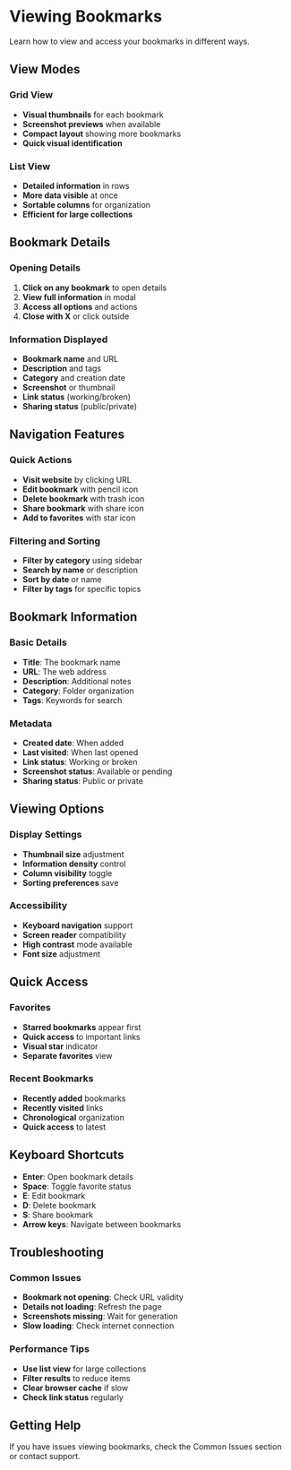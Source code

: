 # Viewing Bookmarks

Learn how to view and access your bookmarks in different ways.

## View Modes

### **Grid View**

- **Visual thumbnails** for each bookmark
- **Screenshot previews** when available
- **Compact layout** showing more bookmarks
- **Quick visual identification**

### **List View**

- **Detailed information** in rows
- **More data visible** at once
- **Sortable columns** for organization
- **Efficient for large collections**

## Bookmark Details

### **Opening Details**

1. **Click on any bookmark** to open details
2. **View full information** in modal
3. **Access all options** and actions
4. **Close with X** or click outside

### **Information Displayed**

- **Bookmark name** and URL
- **Description** and tags
- **Category** and creation date
- **Screenshot** or thumbnail
- **Link status** (working/broken)
- **Sharing status** (public/private)

## Navigation Features

### **Quick Actions**

- **Visit website** by clicking URL
- **Edit bookmark** with pencil icon
- **Delete bookmark** with trash icon
- **Share bookmark** with share icon
- **Add to favorites** with star icon

### **Filtering and Sorting**

- **Filter by category** using sidebar
- **Search by name** or description
- **Sort by date** or name
- **Filter by tags** for specific topics

## Bookmark Information

### **Basic Details**

- **Title**: The bookmark name
- **URL**: The web address
- **Description**: Additional notes
- **Category**: Folder organization
- **Tags**: Keywords for search

### **Metadata**

- **Created date**: When added
- **Last visited**: When last opened
- **Link status**: Working or broken
- **Screenshot status**: Available or pending
- **Sharing status**: Public or private

## Viewing Options

### **Display Settings**

- **Thumbnail size** adjustment
- **Information density** control
- **Column visibility** toggle
- **Sorting preferences** save

### **Accessibility**

- **Keyboard navigation** support
- **Screen reader** compatibility
- **High contrast** mode available
- **Font size** adjustment

## Quick Access

### **Favorites**

- **Starred bookmarks** appear first
- **Quick access** to important links
- **Visual star** indicator
- **Separate favorites** view

### **Recent Bookmarks**

- **Recently added** bookmarks
- **Recently visited** links
- **Chronological** organization
- **Quick access** to latest

## Keyboard Shortcuts

- **Enter**: Open bookmark details
- **Space**: Toggle favorite status
- **E**: Edit bookmark
- **D**: Delete bookmark
- **S**: Share bookmark
- **Arrow keys**: Navigate between bookmarks

## Troubleshooting

### **Common Issues**

- **Bookmark not opening**: Check URL validity
- **Details not loading**: Refresh the page
- **Screenshots missing**: Wait for generation
- **Slow loading**: Check internet connection

### **Performance Tips**

- **Use list view** for large collections
- **Filter results** to reduce items
- **Clear browser cache** if slow
- **Check link status** regularly

## Getting Help

If you have issues viewing bookmarks, check the Common Issues section or contact support.
